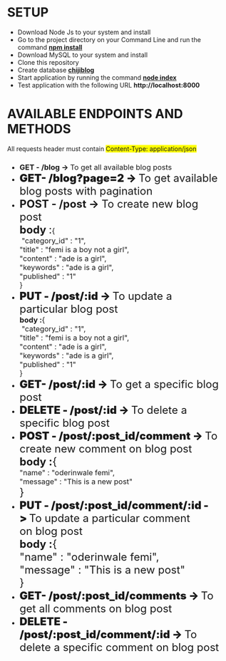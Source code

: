 <h1 style="margin-left: 25px;">SETUP</h1><ul><li style="margin-left: 25px;">Download Node Js to your system and install</li><li style="margin-left: 25px;">Go to the project directory on your Command Line and run the command <b><u>npm install</u></b></li><li style="margin-left: 25px;">Download MySQL to your system and install</li><li style="margin-left: 25px;">Clone this repository</li><li style="margin-left: 25px;">Create database <b style="text-decoration-line: underline;">chijiblog</b></li><li style="margin-left: 25px;">Start application by running the command <b><u>node index</u></b></li><li style="margin-left: 25px;">Test application with the following URL <b>http://localhost:8000</b></li></ul><h1></h1><h1></h1><div></div><div></div>

<h1 style="margin-left: 25px;">AVAILABLE ENDPOINTS AND METHODS</h1><p style="margin-left: 25px;">All requests header must contain <span style="background-color: rgb(255, 255, 0);">Content-Type: application/json</span></p><h3><ul><li style="margin-left: 25px;"><b>GET - /blog -&gt; </b><span style="font-weight: normal;">To get all available blog posts</span></li><li style="margin-left: 25px;"><span style="font-weight: bolder; font-size: 1.5rem;">GET- /blog?page=2 -&gt;&nbsp;</span><span style="font-size: 1.5rem; font-weight: normal;">To get available blog posts with pagination</span></li><li style="margin-left: 25px;"><b style="font-size: 1.5rem;">POST - /post -&gt; </b><span style="font-size: 1.5rem;"><span style="font-weight: 400;">To create new blog post</span><br>body </span><span style="font-size: 1.5rem; font-weight: 400;">:</span><span style="font-weight: normal;">{<br>&nbsp;"category_id" : "1",<br>"title" : "femi is a boy not a girl",<br>"content" : "ade is a girl",<br>"keywords" : "ade is a girl",<br>"published" : "1"<br>}</span></li><li style="margin-left: 25px;"><span style="font-weight: bolder; font-size: 1.5rem;">PUT - /post/:id -&gt; </span><span style="font-size: 1.5rem; font-weight: normal;">To update a particular blog post</span><br>body :<span style="font-weight: normal;">{<br>&nbsp;"category_id" : "1",<br>"title" : "femi is a boy not a girl",<br>"content" : "ade is a girl",<br>"keywords" : "ade is a girl",<br>"published" : "1"<br>}</span><br></li><li style="margin-left: 25px;"><span style="font-weight: bolder; font-size: 1.5rem;">GET- /post/:id -&gt;&nbsp;</span><span style="font-size: 1.5rem; font-weight: normal;">To get a specific blog post</span></li><li style="margin-left: 25px;"><span style="font-weight: bolder; font-size: 1.5rem;">DELETE - /post/:id -&gt;&nbsp;</span><span style="font-size: 1.5rem; font-weight: normal;">To delete a specific blog post</span></li><li style="margin-left: 25px;"><span style="font-weight: bolder; font-size: 1.5rem;">POST - /post/:post_id/comment -&gt;&nbsp;</span><span style="font-size: 1.5rem; font-weight: 400;">To create new comment on blog post</span><br style="font-weight: 700;"><span style="font-size: 1.5rem; font-weight: 700;">body&nbsp;</span><span style="font-size: 1.5rem; font-weight: 700;">:</span><span style="font-size: 1.5rem;"><span style="font-weight: 400;">{</span><span style="font-weight: normal;"><br></span></span><span style="font-weight: normal;">"name" : "oderinwale femi",<br>"message" : "This is a new post"</span><br><span style="font-size: 1.5rem; font-weight: 400;">}</span><br></li><li style="margin-left: 25px;"><span style="font-weight: bolder; font-size: 1.5rem;">PUT - /post/:post_id/comment/:id -&gt;&nbsp;</span><span style="font-size: 1.5rem;"><span style="font-weight: normal;">To update a particular comment on&nbsp;blog post</span><br>body&nbsp;<span style="font-weight: 700; font-size: 1.5rem;">:</span><span style="font-weight: 700; font-size: 1.5rem;"><span style="font-weight: 400;">{</span><span style="font-weight: normal;"><br></span></span><span style="font-weight: normal;">"name" : "oderinwale femi",</span><br><span style="font-weight: normal;">"message" : "This is a new post"</span><br style="font-weight: 700;"><span style="font-weight: normal; font-size: 1.5rem;">}</span><br></span></li><li style="margin-left: 25px;"><span style="font-weight: bolder; font-size: 1.5rem;">GET- /post/:post_id/comments&nbsp;-&gt;&nbsp;</span><span style="font-size: 1.5rem; font-weight: normal;">To get all comments on blog post</span></li><li style="margin-left: 25px;"><span style="font-weight: bolder; font-size: 1.5rem;">DELETE - /post/:post_id/comment/:id&nbsp;-&gt;&nbsp;</span><span style="font-size: 1.5rem; font-weight: normal;">To delete a specific comment on&nbsp;blog post</span></li></ul><div></div></h3><h1></h1><h1></h1><div></div><div></div>

